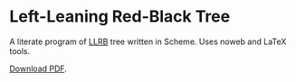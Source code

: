 # Left-Leaning Red-Black Tree

A literate program of [LLRB](https://en.wikipedia.org/wiki/Left-leaning_red%E2%80%93black_tree) tree written in Scheme. Uses noweb and LaTeX tools.


[Download PDF](https://github.com/rvprg/llrb/blob/master/llrb.pdf).
